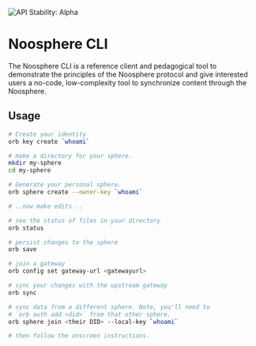 ![API Stability: Alpha](https://img.shields.io/badge/API%20Stability-Alpha-red)

# Noosphere CLI

The Noosphere CLI is a reference client and pedagogical tool to demonstrate
the principles of the Noosphere protocol and give interested users a
no-code, low-complexity tool to synchronize content through the Noosphere.


## Usage

```sh
# Create your identity
orb key create `whoami`

# make a directory for your sphere.
mkdir my-sphere
cd my-sphere

# Generate your personal sphere.
orb sphere create --owner-key `whoami`

# ..now make edits ..

# see the status of files in your directory
orb status

# persist changes to the sphere
orb save

# join a gateway
orb config set gateway-url <gatewayurl>

# sync your changes with the upstream gateway
orb sync

# sync data from a different sphere. Note, you'll need to
# `orb auth add <did>` from that other sphere.
orb sphere join <their DID> --local-key `whoami`

# then follow the onscreen instructions.

```
